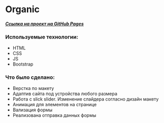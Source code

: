 # **Organic**  

#### *[Ссылка на проект на GitHub Pages](https://konstantin-sinitsyn.github.io/Organic/)*

### Используемые технологии:
* HTML
* CSS
* JS
* Bootstrap

### Что было сделано:
* Верстка по макету
* Адаптив сайта под устройства любого размера
* Работа с slick slider. Изменение слайдера согласно дизайн макету
* Анимация для элементов на странице
* Вализация формы
* Реализована отправка данных формы
